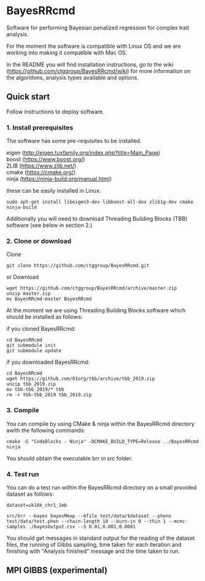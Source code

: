 # BayesRRcmd

Software for performing Bayesian penalized regression for complex trait analysis.

For the moment the software is compatible with Linux OS and we are working into making it compatible with Mac OS.

In the README you will find installation instructions, go to the wiki (https://github.com/ctggroup/BayesRRcmd/wiki) for more information on the algorithms, analysis types available and options. 

## Quick start

Follow instructions to deploy software.

### 1. Install prerequisites
The software has some pre-requisites to be installed.   

eigen (http://eigen.tuxfamily.org/index.php?title=Main_Page)   
boost (https://www.boost.org/)   
ZLIB  (https://www.zlib.net/)	
cmake (https://cmake.org/)   
ninja (https://ninja-build.org/manual.html)   

these can be easily installed in Linux:

```
sudo apt-get install libeigen3-dev libboost-all-dev zlib1g-dev cmake ninja-build 

```

Additionally you will need to download Threading Building Blocks (TBB) software (see below in section 2.)

### 2. Clone or download

Clone

```
git clone https://github.com/ctggroup/BayesRRcmd.git
```

or Download

```
wget https://github.com/ctggroup/BayesRRcmd/archive/master.zip
unzip master.zip
mv BayesRRcmd-master BayesRRcmd
```

At the moment we are using Threading Building Blocks software which should be installed as follows:

if you cloned BayesRRcmd:
```
cd BayesRRcmd
git submodule init
git submodule update
```

if you downloaded BayesRRcmd:

```
cd BayesRRcmd
wget https://github.com/01org/tbb/archive/tbb_2019.zip
unzip tbb_2019.zip
mv tbb-tbb_2019/* tbb
rm -r tbb-tbb_2019 tbb_2019.zip
```

### 3. Compile

You can compile by using CMake & ninja within the BayesRRcmd directory awith the following commands:

```
cmake -G "CodeBlocks - Ninja" -DCMAKE_BUILD_TYPE=Release ../BayesRRcmd
ninja

```
You should obtain the executable brr in src folder.

### 4. Test run

You can do a test run within the BayesRRcmd directory on a small provided dataset as follows:

```
dataset=uk10k_chr1_1mb

src/brr --bayes bayesMmap --bfile test/data/$dataset --pheno test/data/test.phen --chain-length 10 --burn-in 0 --thin 1 --mcmc-samples ./bayesOutput.csv --S 0.01,0.001,0.0001

```

You should get messages in standard output for the reading of the dataset files, the running of Gibbs sampling, time taken for each iteration and finishing with "Analysis finished" message and the time taken to run.


## MPI GIBBS (experimental)